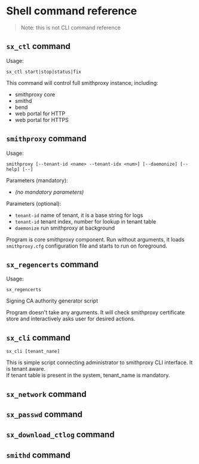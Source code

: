 # Shell command reference

> Note: this is not CLI command reference

## `sx_ctl` command

Usage:
```
sx_ctl start|stop|status|fix
```
This command will control full smithproxy instance, including:
 * smithproxy core
 * smithd
 * bend
 * web portal for HTTP
 * web portal for HTTPS

## `smithproxy` command
Usage:
```
smithproxy [--tenant-id <name> --tenant-idx <num>] [--daemonize] [--help] [--]
```
Parameters (mandatory):  
 * *(no mandatory parameters)*

Parameters (optional):
 * `tenant-id` name of tenant, it is a base string for logs
 * `tenant-id` tenant index, number for lookup in tenant table
 * `daemonize` run smithproxy at background

Program is core smithproxy component. Run without arguments, it loads `smithproxy.cfg` configuration 
file and starts to run on foreground.


## `sx_regencerts` command
Usage:
```
sx_regencerts
```
Signing CA authority generator script

Program doesn't take any arguments. It will check smithproxy certificate store and interactively
 asks user for desired actions.  

## `sx_cli` command
```
sx_cli [tenant_nane]
```
This is simple script connecting administrator to smithproxy CLI interface. It is tenant aware.  
If tenant table is present in the system, tenant_name is mandatory.

## `sx_network` command


## `sx_passwd` command

## `sx_download_ctlog` command

## `smithd` command